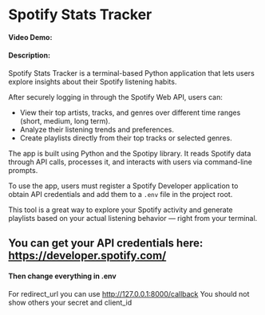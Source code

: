 # Spotify Stats Tracker
#### Video Demo:  <URL HERE>
#### Description:
Spotify Stats Tracker is a terminal-based Python application that lets users explore insights about their Spotify listening habits.

After securely logging in through the Spotify Web API, users can:

- View their top artists, tracks, and genres over different time ranges (short, medium, long term).
- Analyze their listening trends and preferences.
- Create playlists directly from their top tracks or selected genres.

The app is built using Python and the Spotipy library. It reads Spotify data through API calls, processes it, and interacts with users via command-line prompts.

To use the app, users must register a Spotify Developer application to obtain API credentials and add them to a `.env` file in the project root.

This tool is a great way to explore your Spotify activity and generate playlists based on your actual listening behavior — right from your terminal.

## You can get your API credentials here: https://developer.spotify.com/
#### Then change everything in .env
For redirect_url you can use http://127.0.0.1:8000/callback
You should not show others your secret and client_id


